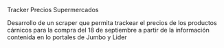 Tracker Precios Supermercados

Desarrollo de un scraper que permita trackear el precios de los productos cárnicos para la compra del 18 de septiembre a partir de la información contenida en lo portales de Jumbo y Lider



